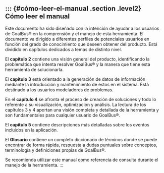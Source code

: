 ::: {#cómo-leer-el-manual .section .level2}
Cómo leer el manual
-------------------

Este documento ha sido diseñado con la intención de ayudar a los
usuarios de GoalBus® en la comprensión y el manejo de esta herramienta.
El documento va dirigido a diferentes perfiles de potenciales usuarios
en función del grado de conocimiento que deseen obtener del producto.
Está dividido en capítulos dedicados a temas de distinto nivel.

El **capítulo 2** contiene una visión general del producto,
identificando la problemática que intenta resolver GoalBus® y la manera
que tiene esta herramienta de solucionarla.

El **capítulo 3** está orientado a la generación de datos de información
mediante la introducción y mantenimiento de estos en el sistema. Está
destinado a los usuarios modeladores de problemas.

En el **capítulo 4** se afronta el proceso de creación de soluciones y
todo lo referente a su visualización, optimización y análisis. La
lectura de los capítulos 3 y 4 aportan una visión completa y detallada
de la herramienta y son fundamentales para cualquier usuario de
GoalBus®.

El **capítulo 5** contiene descripciones más detalladas sobre los
eventos incluidos en la aplicación.

El **Glosario** contiene un completo diccionario de términos donde se
puede encontrar de forma rápida, respuesta a dudas puntuales sobre
conceptos, terminología y definiciones propias de GoalBus®.

Se recomienda utilizar este manual como referencia de consulta durante
el manejo de la herramienta.
:::
